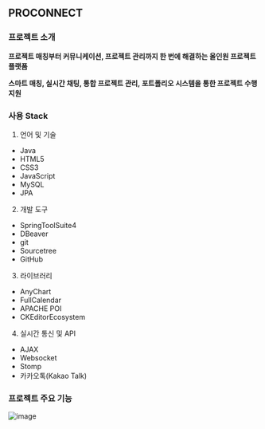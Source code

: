 ## PROCONNECT

### 프로젝트 소개

**프로젝트 매칭부터 커뮤니케이션, 프로젝트 관리까지 한 번에 해결하는 올인원 프로젝트 플랫폼**

**스마트 매칭, 실시간 채팅, 통합 프로젝트 관리, 포트폴리오 시스템을 통한 프로젝트 수행 지원**


### 사용 Stack
1. 언어 및 기술
- Java
- HTML5
- CSS3
- JavaScript
- MySQL
- JPA

2. 개발 도구
- SpringToolSuite4
- DBeaver
- git
- Sourcetree
- GitHub

3. 라이브러리
- AnyChart
- FullCalendar
- APACHE POI
- CKEditorEcosystem

4. 실시간 통신 및 API
- AJAX
- Websocket
- Stomp
- 카카오톡(Kakao Talk)


### 프로젝트 주요 기능

![image](https://github.com/user-attachments/assets/f1679302-7a8d-4c33-9768-36129e912808)
